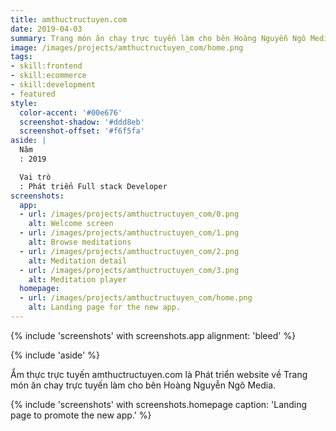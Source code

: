 ```yaml
---
title: amthuctructuyen.com
date: 2019-04-03
summary: Trang món ăn chay trực tuyến làm cho bên Hoàng Nguyễn Ngô Media
image: /images/projects/amthuctructuyen_com/home.png
tags:
- skill:frontend
- skill:ecommerce
- skill:development
- featured
style:
  color-accent: '#00e676'
  screenshot-shadow: '#ddd8eb'
  screenshot-offset: '#f6f5fa'
aside: |
  Năm
  : 2019

  Vai trò
  : Phát triển Full stack Developer
screenshots:
  app:
  - url: /images/projects/amthuctructuyen_com/0.png
    alt: Welcome screen
  - url: /images/projects/amthuctructuyen_com/1.png
    alt: Browse meditations
  - url: /images/projects/amthuctructuyen_com/2.png
    alt: Meditation detail
  - url: /images/projects/amthuctructuyen_com/3.png
    alt: Meditation player
  homepage:
  - url: /images/projects/amthuctructuyen_com/home.png
    alt: Landing page for the new app.
---
```

{% include 'screenshots' with screenshots.app
  alignment: 'bleed'
%}

{% include 'aside' %}

Ẩm thực trực tuyến amthuctructuyen.com là Phát triển website về Trang món ăn chay trực tuyến làm cho bên Hoàng Nguyễn Ngô Media.

{% include 'screenshots' with screenshots.homepage
  caption: 'Landing page to promote the new app.'
%}

